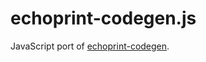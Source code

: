 # echoprint-codegen.js

JavaScript port of
[echoprint-codegen](https://github.com/echonest/echoprint-codegen).
